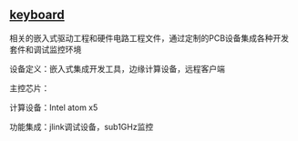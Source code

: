﻿## [keyboard](https://github.com/lite-life/elite) 


相关的嵌入式驱动工程和硬件电路工程文件，通过定制的PCB设备集成各种开发套件和调试监控环境


设备定义：嵌入式集成开发工具，边缘计算设备，远程客户端

主控芯片：

计算设备：Intel atom x5 

功能集成：jlink调试设备，sub1GHz监控
